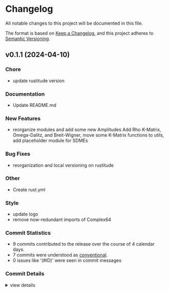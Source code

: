 # Changelog

All notable changes to this project will be documented in this file.

The format is based on [Keep a Changelog](https://keepachangelog.com/en/1.0.0/),
and this project adheres to [Semantic Versioning](https://semver.org/spec/v2.0.0.html).

## v0.1.1 (2024-04-10)

<csr-id-9899faf055e30e68db3a88e09a5064c4767f8882/>
<csr-id-c53ab0d05b5adf9a241f74626361dba127f631bc/>
<csr-id-068054ec1ced218698e2606ac513c08219f1c958/>
<csr-id-d66f984bb5a6c1fd7144655d7f2e8dffc3bb6554/>

### Chore

 - <csr-id-9899faf055e30e68db3a88e09a5064c4767f8882/> update rustitude version

### Documentation

 - <csr-id-2d97b61e6f66d215585789793e94707b85454e73/> Update README.md

### New Features

 - <csr-id-bc6efb37bd59699cde73c18427c998080dc85791/> reorganize modules and add some new Amplitudes
   Add Rho K-Matrix, Omega-Dalitz, and Breit-Wigner, move some K-Matrix functions to utils, add placeholder module for SDMEs

### Bug Fixes

 - <csr-id-042cfeb1d371903a3a366ea4859ba069ad3c7f0f/> reorganization and local versioning on rustitude

### Other

 - <csr-id-c53ab0d05b5adf9a241f74626361dba127f631bc/> Create rust.yml

### Style

 - <csr-id-068054ec1ced218698e2606ac513c08219f1c958/> update logo
 - <csr-id-d66f984bb5a6c1fd7144655d7f2e8dffc3bb6554/> remove now-redundant imports of Complex64

### Commit Statistics

<csr-read-only-do-not-edit/>

 - 9 commits contributed to the release over the course of 4 calendar days.
 - 7 commits were understood as [conventional](https://www.conventionalcommits.org).
 - 0 issues like '(#ID)' were seen in commit messages

### Commit Details

<csr-read-only-do-not-edit/>

<details><summary>view details</summary>

 * **Uncategorized**
    - Release rustitude-gluex v0.1.1 ([`2b5bd9b`](https://github.com/denehoffman/rustitude-gluex/commit/2b5bd9ba373ec5755f1f3cf8804efb43cca2e3bb))
    - Update rustitude version ([`9899faf`](https://github.com/denehoffman/rustitude-gluex/commit/9899faf055e30e68db3a88e09a5064c4767f8882))
    - Create rust.yml ([`c53ab0d`](https://github.com/denehoffman/rustitude-gluex/commit/c53ab0d05b5adf9a241f74626361dba127f631bc))
    - Update README.md ([`2d97b61`](https://github.com/denehoffman/rustitude-gluex/commit/2d97b61e6f66d215585789793e94707b85454e73))
    - Update logo ([`068054e`](https://github.com/denehoffman/rustitude-gluex/commit/068054ec1ced218698e2606ac513c08219f1c958))
    - Reorganize modules and add some new Amplitudes ([`bc6efb3`](https://github.com/denehoffman/rustitude-gluex/commit/bc6efb37bd59699cde73c18427c998080dc85791))
    - Remove now-redundant imports of Complex64 ([`d66f984`](https://github.com/denehoffman/rustitude-gluex/commit/d66f984bb5a6c1fd7144655d7f2e8dffc3bb6554))
    - Reorganization and local versioning on rustitude ([`042cfeb`](https://github.com/denehoffman/rustitude-gluex/commit/042cfeb1d371903a3a366ea4859ba069ad3c7f0f))
    - First commit ([`64f84a6`](https://github.com/denehoffman/rustitude-gluex/commit/64f84a6c039a7b3981a8c92b2f76e1517ed575c3))
</details>

